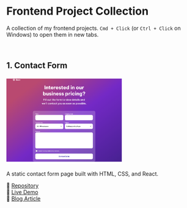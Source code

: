 # Frontend Project Collection

A collection of my frontend projects. `Cmd + Click` (or `Ctrl + Click` on Windows) to open them in new tabs.

<br />

## 1. Contact Form

<img src="assets/01-contact-form.png" width="60%">

A static contact form page built with HTML, CSS, and React.

<p></p>

🔗 [Repository](https://github.com/Nimus-oes/react-static-contact-form)  
🔗 [Live Demo](https://nimus-oes.github.io/react-static-contact-form/)  
🔗 [Blog Article](https://nimus.hashnode.dev/contact-form-fe-project-1-1)
